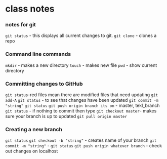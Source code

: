 # class notes
### notes for git
`git status` - this displays all current changes to git.
`git clone` - clones a repo
### Command line commands
`mkdir` - makes a new directory
`touch` - makes new file
`pwd` - show current directory
### Committing changes to GitHub
`git status`-red files mean there are modified files that need updating
`git add-A`
`git status` - to see that changes have been updated
`git commit -m "string"`
`git status`
`git push origin branch its on` - master, tekl_branch
`git status` - if nothing to commit then type
`git checkout master`- makes sure your branch is up to updated
`git pull origin master`
### Creating a new  branch
`git status`
`git checkout -b "string"` - creates name of your branch
`git commit -m "string"` -
`git status`
`git push origin whatever branch` - check out changes on localhost

